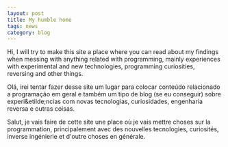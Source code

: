 ```yaml
---
layout: post
title: My humble home
tags: news
category: blog
---
```


Hi, I will try to make this site a place where you can read about my findings when messing with anything related with programming, mainly experiences with experimental and new technologies, programming curiosities, reversing and other things.

Ol&aacute;, irei tentar fazer desse site um lugar para colocar conte&uacute;do relacionado a programa&ccedil;&atilde;o em geral e tamb&eacute;m um tipo de blog (se eu conseguir) sobre experi&etilde;ncias com novas tecnologias, curiosidades, engenharia reversa e outras coisas.

Salut, je vais faire de cette site une place o&ugrave; je vais mettre choses sur la programmation, principalement avec des nouvelles tecnologies, curiosit&eacute;s, inverse ing&eacute;nierie et d'outre choses en g&eacute;n&eacute;rale.

